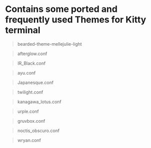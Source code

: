 # Contains some ported and frequently used Themes for Kitty terminal 

> bearded-theme-mellejulie-light


>afterglow.conf                       


>IR_Black.conf


>ayu.conf   


>Japanesque.conf


>twilight.conf


>kanagawa_lotus.conf


>urple.conf


>gruvbox.conf


>noctis_obscuro.conf


>wryan.conf